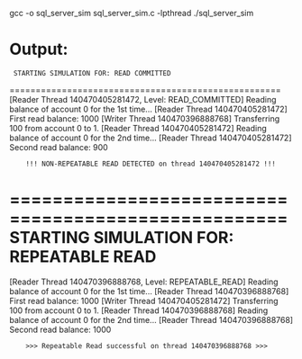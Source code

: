 gcc -o sql_server_sim sql_server_sim.c -lpthread
./sql_server_sim


Output:
====================================================
     STARTING SIMULATION FOR: READ COMMITTED
====================================================
[Reader Thread 140470405281472, Level: READ_COMMITTED] Reading balance of account 0 for the 1st time...
[Reader Thread 140470405281472] First read balance: 1000
[Writer Thread 140470396888768] Transferring 100 from account 0 to 1.
[Reader Thread 140470405281472] Reading balance of account 0 for the 2nd time...
[Reader Thread 140470405281472] Second read balance: 900

        !!! NON-REPEATABLE READ DETECTED on thread 140470405281472 !!!



====================================================
     STARTING SIMULATION FOR: REPEATABLE READ
====================================================
[Reader Thread 140470396888768, Level: REPEATABLE_READ] Reading balance of account 0 for the 1st time...
[Reader Thread 140470396888768] First read balance: 1000
[Writer Thread 140470405281472] Transferring 100 from account 0 to 1.
[Reader Thread 140470396888768] Reading balance of account 0 for the 2nd time...
[Reader Thread 140470396888768] Second read balance: 1000

        >>> Repeatable Read successful on thread 140470396888768 >>>
